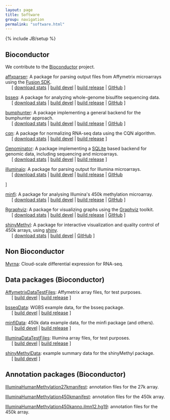 ```yaml
---
layout: page
title: Software
group: navigation
permalink: "software.html"
---
```

{% include JB/setup %}

Bioconductor
------------

We contribute to the [Bioconductor](http://www.bioconductor.org) project.

[affxparser](http://www.bioconductor.org/packages/release/bioc/html/affxparser.html): A package for
parsing output files from Affymetrix microarrays using the [Fusion SDK](http://www.affymetrix.com/partners_programs/programs/developer/fusion/index.affx?terms=no).
<br>&nbsp;&nbsp;&nbsp;&nbsp;&nbsp;[
[download stats](http://bioconductor.org/packages/stats/bioc/affxparser.html)
| 
[build devel](http://bioconductor.org/checkResults/devel/bioc-LATEST/affxparser)
|
[build release](http://bioconductor.org/checkResults/release/bioc-LATEST/affxparser)
|
[GitHub](https://github.com/HenrikBengtsson/affxparser.git)
]

[bsseq](http://www.bioconductor.org/packages/release/bioc/html/bsseq.html): A package for analyzing
whole-genome bisulfite sequencing data.
<br>&nbsp;&nbsp;&nbsp;&nbsp;&nbsp;[
[download stats](http://bioconductor.org/packages/stats/bioc/bsseq.html)
| 
[build devel](http://bioconductor.org/checkResults/devel/bioc-LATEST/bsseq)
|
[build release](http://bioconductor.org/checkResults/release/bioc-LATEST/bsseq)
|
[GitHub](https://github.com/kasperdanielhansen/bsseq)
]

[bumphunter](http://www.bioconductor.org/packages/release/bioc/html/bumphunter.html}{bumphunter}): A
package implementing a general backend for the bumphunter approach. 
<br>&nbsp;&nbsp;&nbsp;&nbsp;&nbsp;[
[download stats](http://bioconductor.org/packages/stats/bioc/bumphunter.html)
| 
[build devel](http://bioconductor.org/checkResults/devel/bioc-LATEST/bumphunter)
|
[build release](http://bioconductor.org/checkResults/release/bioc-LATEST/bumphunter)
|
[GitHub](https://github.com/ririzarr/bumphunter)
]

[cqn](http://www.bioconductor.org/packages/release/bioc/html/cqn.html): A package for normalizing
RNA-seq data using the CQN algorithm.
<br>&nbsp;&nbsp;&nbsp;&nbsp;&nbsp;[
[download stats](http://bioconductor.org/packages/stats/bioc/cqn.html)
| 
[build devel](http://bioconductor.org/checkResults/devel/bioc-LATEST/cqn)
|
[build release](http://bioconductor.org/checkResults/release/bioc-LATEST/cqn)
]

[Genominator](http://www.bioconductor.org/packages/release/bioc/html/Genominator.html): A package
implementing a [SQLite](http://www.sqlite.org) based backend for genomic data, including sequencing and microarrays.
<br>&nbsp;&nbsp;&nbsp;&nbsp;&nbsp;[
[download stats](http://bioconductor.org/packages/stats/bioc/Genominator.html)
| 
[build devel](http://bioconductor.org/checkResults/devel/bioc-LATEST/Genominator)
|
[build release](http://bioconductor.org/checkResults/release/bioc-LATEST/Genominator)
]

[illuminaio](http://www.bioconductor.org/packages/release/bioc/html/illuminaio.html): A package
for parsing output for Illumina microarrays.
<br>&nbsp;&nbsp;&nbsp;&nbsp;&nbsp;[
[download stats](http://bioconductor.org/packages/stats/bioc/illuminaio.html)
| 
[build devel](http://bioconductor.org/checkResults/devel/bioc-LATEST/illuminaio)
|
[build release](http://bioconductor.org/checkResults/release/bioc-LATEST/illuminaio)
|
[GitHub](https://github.com/HenrikBengtsson/illuminaio)

]

[minfi](http://www.bioconductor.org/packages/release/bioc/html/minfi.html): A package for analysing
Illumina's 450k methylation microarray.
<br>&nbsp;&nbsp;&nbsp;&nbsp;&nbsp;[
[download stats](http://bioconductor.org/packages/stats/bioc/minfi.html)
| 
[build devel](http://bioconductor.org/checkResults/devel/bioc-LATEST/minfi)
|
[build release](http://bioconductor.org/checkResults/release/bioc-LATEST/minfi)
|
[GitHub](https://github.com/kasperdanielhansen/minfi)
]

[Rgraphviz](http://www.bioconductor.org/packages/release/bioc/html/Rgraphviz.html): A package for
visualizing graphs using the [Graphviz](http://www.graphviz.org) toolkit.
<br>&nbsp;&nbsp;&nbsp;&nbsp;&nbsp;[
[download stats](http://bioconductor.org/packages/stats/bioc/Rgraphviz.html)
| 
[build devel](http://bioconductor.org/checkResults/devel/bioc-LATEST/Rgraphviz)
|
[build release](http://bioconductor.org/checkResults/release/bioc-LATEST/Rgraphviz)
|
[GitHub](https://github.com/kasperdanielhansen/Rgraphviz)
]

[shinyMethyl](http://www.bioconductor.org/packages/devel/bioc/html/shinyMethyl.html): A package for
interactive visualization and quality control of 450k arrays, using
[shiny](http://www.rstudio.com/shiny/).
<br>&nbsp;&nbsp;&nbsp;&nbsp;&nbsp;[
[download stats](http://bioconductor.org/packages/stats/bioc/shinyMethyl.html)
| 
[build devel](http://bioconductor.org/checkResults/devel/bioc-LATEST/shinyMethyl)
|
[GitHub](https://github.com/Jfortin1/shinyMethyl)
]

Non Bioconductor
----------------

[Myrna](http://bowtie-bio.sourceforge.net/myrna/index.shtml): Cloud-scale differential expression
for RNA-seq.

Data packages (Bioconductor)
----------------------------

[AffymetrixDataTestFiles](http://bioconductor.org/packages/release/data/experiment/html/AffymetrixDataTestFiles.html):
Affymetrix array files, for test purposes.
<br>&nbsp;&nbsp;&nbsp;&nbsp;&nbsp;[
[build devel](http://bioconductor.org/checkResults/devel/data-experiment-LATEST/AffymetrixDataTestFiles/)
|
[build release](http://bioconductor.org/checkResults/release/data-experiment-LATEST/AffymetrixDataTestFiles/)
]

[bsseqData](http://bioconductor.org/packages/release/data/experiment/html/bsseqData.html): WGBS
example data, for the bsseq package.
<br>&nbsp;&nbsp;&nbsp;&nbsp;&nbsp;[
[build devel](http://bioconductor.org/checkResults/devel/data-experiment-LATEST/bsseqData/)
|
[build release](http://bioconductor.org/checkResults/release/data-experiment-LATEST/bsseqData/)
]

[minfiData](http://bioconductor.org/packages/release/data/experiment/html/minfiData.html): 450k data
example data, for the minfi package (and others).
<br>&nbsp;&nbsp;&nbsp;&nbsp;&nbsp;[
[build devel](http://bioconductor.org/checkResults/devel/data-experiment-LATEST/minfiData/)
|
[build release](http://bioconductor.org/checkResults/release/data-experiment-LATEST/minfiData/)
]

[IlluminaDataTestFiles](http://bioconductor.org/packages/release/data/experiment/html/IlluminaDataTestFiles.html):
Illumina array files, for test purposes.
<br>&nbsp;&nbsp;&nbsp;&nbsp;&nbsp;[
[build devel](http://bioconductor.org/checkResults/devel/data-experiment-LATEST/IlluminaDataTestFiles/)
|
[build release](http://bioconductor.org/checkResults/release/data-experiment-LATEST/IlluminaDataTestFiles/)
]

[shinyMethylData](http://bioconductor.org/packages/release/data/experiment/html/shinyMethylData.html):
example summary data for the shinyMethyl package.
<br>&nbsp;&nbsp;&nbsp;&nbsp;&nbsp;[
[build devel](http://bioconductor.org/checkResults/devel/data-experiment-LATEST/shinyMethylData/)
]


Annotation packages (Bioconductor)
----------------------------------

[IlluminaHumanMethylation27kmanifest](http://bioconductor.org/packages/release/data/annotation/html/IlluminaHumanMethylation27kmanifest.html): annotation files for the 27k array.

[IlluminaHumanMethylation450kmanifest](http://bioconductor.org/packages/release/data/annotation/html/IlluminaHumanMethylation450kmanifest.html): annotation files for the 450k array.

[IlluminaHumanMethylation450kanno.ilmn12.hg19](http://bioconductor.org/packages/release/data/annotation/html/IlluminaHumanMethylation450kanno.ilmn12.hg19.html): annotation files for the 450k array.


